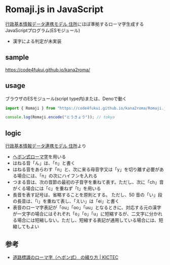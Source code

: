 # Romaji.js in JavaScript

[行政基本情報データ連携モデル 住所](https://github.com/code4fukui/BaseRegistry/blob/main/%E8%A1%8C%E6%94%BF%E5%9F%BA%E6%9C%AC%E6%83%85%E5%A0%B1%E3%83%87%E3%83%BC%E3%82%BF%E9%80%A3%E6%90%BA%E3%83%A2%E3%83%87%E3%83%AB-%E4%BD%8F%E6%89%80.md)にほぼ準拠するローマ字生成するJavaScriptプログラム(ESモジュール)

- 漢字による判定が未実装

## sample

https://code4fukui.github.io/kana2roma/

## usage

ブラウザのESモジュール(script type内)または、Denoで動く

```js
import { Romaji } from "https://code4fukui.github.io/kana2roma/Romaji.js";

console.log(Romaji.encode("とうきょう")); // tokyo
```

## logic

[行政基本情報データ連携モデル 住所](https://github.com/code4fukui/BaseRegistry/blob/main/%E8%A1%8C%E6%94%BF%E5%9F%BA%E6%9C%AC%E6%83%85%E5%A0%B1%E3%83%87%E3%83%BC%E3%82%BF%E9%80%A3%E6%90%BA%E3%83%A2%E3%83%87%E3%83%AB-%E4%BD%8F%E6%89%80.md)より

- [ヘボン式ローマ字](https://github.com/code4fukui/BaseRegistry/blob/main/%E3%83%98%E3%83%9C%E3%83%B3%E5%BC%8F%E3%83%AD%E3%83%BC%E3%83%9E%E5%AD%97.csv)を用いる
- はねる音「ん」は、「n」と書く
- はねる音をあらわす「n」と、次に来る母音字又は「y」を切り離す必要がある場合には、「n」の次にハイフンを入れる
- つまる音は、次の音節の最初の子音字を重ねて表す。ただし、次に「ch」音がくる場合には「c」を重ねず「t」を用いる
- 長音を表す記号は、省略することを原則とする。 ただし、50 音の「い」段の長音は、「i」を重ねて表し、「えい」は「ei」と書く
- 表音のローマ字表記が「ou」「oo」「uu」となるときに、対応する元の漢字が一文字の場合にはそれぞれ「o」「o」「u」に短縮するが、二文字に分かれる場合には短縮しない。ただし、短縮する表記が通用している場合には、短縮してもよい

## 参考

- [道路標識のローマ字（ヘボン式） の綴り方 | KICTEC](https://www.kictec.co.jp/varieties-road-sign/hebon-romaji.php/)

